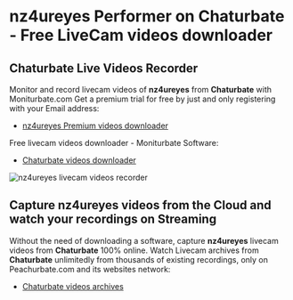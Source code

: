 # nz4ureyes Performer on Chaturbate - Free LiveCam videos downloader

## Chaturbate Live Videos Recorder

Monitor and record livecam videos of **nz4ureyes** from **Chaturbate** with Moniturbate.com
Get a premium trial for free by just and only registering with your Email address:
* [nz4ureyes Premium videos downloader](https://moniturbate.com/request-demo-licence-key.html)

Free livecam videos downloader - Moniturbate Software:
* [Chaturbate videos downloader](https://moniturbate.com/moniturbate-download-software.html)

![nz4ureyes livecam videos recorder](https://peachurnet.com/templates/moniturbate-software.png)


## Capture nz4ureyes videos from the Cloud and watch your recordings on Streaming

Without the need of downloading a software, capture **nz4ureyes** livecam videos from **Chaturbate** 100% online.
Watch Livecam archives from **Chaturbate** unlimitedly from thousands of existing recordings, only on Peachurbate.com and its websites network:
* [Chaturbate videos archives](https://peachurnet.com/)